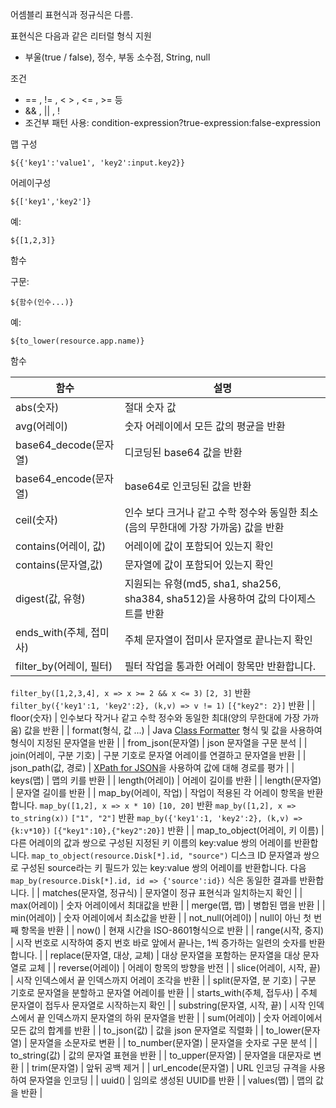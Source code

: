 어셈블리 표현식과 정규식은 다름.

표현식은 다음과 같은 리터럴 형식 지원

- 부울(true / false), 정수, 부동 소수점, String, null

조건

- == , != , < > , <= , >= 등
- && , || , !
- 조건부 패턴 사용: condition-expression?true-expression:false-expression

맵 구성

`${{'key1':'value1', 'key2':input.key2}}` 

어레이구성

`${['key1','key2']}`

예:

`${[1,2,3]}`

함수

구문:

`${함수(인수...)}`

예:

`${to_lower(resource.app.name)}`

함수

| **함수** | **설명** |
| --- | --- |
| abs(숫자) | 절대 숫자 값 |
| avg(어레이) | 숫자 어레이에서 모든 값의 평균을 반환 |
| base64_decode(문자열) | 디코딩된 base64 값을 반환 |
| base64_encode(문자열) | base64로 인코딩된 값을 반환 |
| ceil(숫자) | 인수 보다 크거나 같고 수학 정수와 동일한 최소(음의 무한대에 가장 가까움) 값을 반환 |
| contains(어레이, 값) | 어레이에 값이 포함되어 있는지 확인 |
| contains(문자열,값) | 문자열에 값이 포함되어 있는지 확인 |
| digest(값, 유형) | 지원되는 유형(md5, sha1, sha256, sha384, sha512)을 사용하여 값의 다이제스트를 반환 |
| ends_with(주체, 접미사) | 주체 문자열이 접미사 문자열로 끝나는지 확인 |
| filter_by(어레이, 필터) | 필터 작업을 통과한 어레이 항목만 반환합니다.
`filter_by([1,2,3,4], x => x >= 2 && x <= 3)`
`[2, 3]` 반환
`filter_by({'key1':1, 'key2':2}, (k,v) => v != 1)`
`[{"key2": 2}]` 반환 |
| floor(숫자) | 인수보다 작거나 같고 수학 정수와 동일한 최대(양의 무한대에 가장 가까움) 값을 반환 |
| format(형식, 값 ...) | Java [Class Formatter](https://docs.oracle.com/javase/8/docs/api/java/util/Formatter.html) 형식 및 값을 사용하여 형식이 지정된 문자열을 반환 |
| from_json(문자열) | json 문자열을 구문 분석 |
| join(어레이, 구분 기호) | 구분 기호로 문자열 어레이를 연결하고 문자열을 반환 |
| json_path(값, 경로) | [XPath for JSON](https://goessner.net/articles/JsonPath/)을 사용하여 값에 대해 경로를 평가 |
| keys(맵) | 맵의 키를 반환 |
| length(어레이) | 어레이 길이를 반환 |
| length(문자열) | 문자열 길이를 반환 |
| map_by(어레이, 작업) | 작업이 적용된 각 어레이 항목을 반환합니다.
`map_by([1,2], x => x * 10)`
`[10, 20]` 반환
`map_by([1,2], x => to_string(x))`
`["1", "2"]` 반환
`map_by({'key1':1, 'key2':2}, (k,v) => {k:v*10})`
`[{"key1":10},{"key2":20}]` 반환 |
| map_to_object(어레이, 키 이름) | 다른 어레이의 값과 쌍으로 구성된 지정된 키 이름의 key:value 쌍의 어레이를 반환합니다.
`map_to_object(resource.Disk[*].id, "source")`
디스크 ID 문자열과 쌍으로 구성된 source라는 키 필드가 있는 key:value 쌍의 어레이를 반환합니다.
다음
`map_by(resource.Disk[*].id, id => {'source':id})`
식은 동일한 결과를 반환합니다. |
| matches(문자열, 정규식) | 문자열이 정규 표현식과 일치하는지 확인 |
| max(어레이) | 숫자 어레이에서 최대값을 반환 |
| merge(맵, 맵) | 병합된 맵을 반환 |
| min(어레이) | 숫자 어레이에서 최소값을 반환 |
| not_null(어레이) | null이 아닌 첫 번째 항목을 반환 |
| now() | 현재 시간을 ISO-8601형식으로 반환 |
| range(시작, 중지) | 시작 번호로 시작하여 중지 번호 바로 앞에서 끝나는, 1씩 증가하는 일련의 숫자를 반환합니다. |
| replace(문자열, 대상, 교체) | 대상 문자열을 포함하는 문자열을 대상 문자열로 교체 |
| reverse(어레이) | 어레이 항목의 방향을 반전 |
| slice(어레이, 시작, 끝) | 시작 인덱스에서 끝 인덱스까지 어레이 조각을 반환 |
| split(문자열, 분 기호) | 구분 기호로 문자열을 분할하고 문자열 어레이를 반환 |
| starts_with(주체, 접두사) | 주체 문자열이 접두사 문자열로 시작하는지 확인 |
| substring(문자열, 시작, 끝) | 시작 인덱스에서 끝 인덱스까지 문자열의 하위 문자열을 반환 |
| sum(어레이) | 숫자 어레이에서 모든 값의 합계를 반환 |
| to_json(값) | 값을 json 문자열로 직렬화 |
| to_lower(문자열) | 문자열을 소문자로 변환 |
| to_number(문자열) | 문자열을 숫자로 구문 분석 |
| to_string(값) | 값의 문자열 표현을 반환 |
| to_upper(문자열) | 문자열을 대문자로 변환 |
| trim(문자열) | 앞뒤 공백 제거 |
| url_encode(문자열) | URL 인코딩 규격을 사용하여 문자열을 인코딩 |
| uuid() | 임의로 생성된 UUID를 반환 |
| values(맵) | 맵의 값을 반환 |
